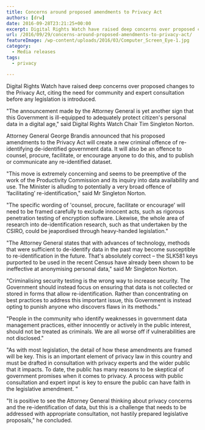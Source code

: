 ```yaml
---
title: Concerns around proposed amendments to Privacy Act
authors: [drw]
date: 2016-09-28T23:21:25+00:00
excerpt: Digital Rights Watch have raised deep concerns over proposed changes to the Privacy Act, citing the need for community and expert consultation before any legislation is introduced.
url: /2016/09/29/concerns-around-proposed-amendments-to-privacy-act/
featureImage: /wp-content/uploads/2016/03/Computer_Screen_Eye-1.jpg
category:
  - Media releases
tags:
  - privacy

---
```

<span style="font-weight: 400;">Digital Rights Watch have raised deep concerns over proposed changes to the Privacy Act, citing the need for community and expert consultation before any legislation is introduced.</span>

<span style="font-weight: 400;">"The announcement made by the Attorney General is yet another sign that this Government is ill-equipped to adequately protect citizen's personal data in a digital age," said Digital Rights Watch Chair Tim Singleton Norton.</span>

<span style="font-weight: 400;">Attorney General George Brandis announced that his proposed amendments to the Privacy Act will create a new criminal offence of re-identifying de-identified government data. It will also be an offence to counsel, procure, facilitate, or encourage anyone to do this, and to publish or communicate any re-identified dataset.</span>

<span style="font-weight: 400;">"This move is extremely concerning and seems to be preemptive of the work of the Productivity Commission and its inquiry into data availability and use. The Minister is alluding to potentially a very broad offence of &#8216;facilitating&#8217; re-identification," said Mr Singleton Norton.</span>

<span style="font-weight: 400;">"The specific wording of 'counsel, procure, facilitate or encourage' will need to be framed carefully to exclude innocent acts, such as rigorous penetration testing of encryption software. Likewise, the whole area of research into de-identification research, such as that undertaken by the CSIRO, could be jeapordised through heavy-handed legislation."</span>

<span style="font-weight: 400;">"The Attorney General states that with advances of technology, methods that were sufficient to de-identify data in the past may become susceptible to re-identification in the future. That's absolutely correct – the SLK581 keys purported to be used in the recent Census have already been shown to be ineffective at anonymising personal data," said Mr Singleton Norton.</span>

<span style="font-weight: 400;">"Criminalising security testing is the wrong way to increase security. The Government should instead focus on ensuring that data is not collected or stored in forms that allow re-identification. Rather than concentrating on best practices to address this important issue, this Government is instead opting to punish anyone who discovers flaws in its methods."</span>

<span style="font-weight: 400;">"People in the community who identify weaknesses in government data management practices, either innocently or actively in the public interest, should not be treated as criminals. We are all worse off if vulnerabilities are not disclosed." </span>

<span style="font-weight: 400;">"As with most legislation, the detail of how these amendments are framed will be key. This is an important element of privacy law in this country and must be drafted in consultation with privacy experts and the wider public that it impacts. To date, the public has many reasons to be skeptical of government promises when it comes to privacy. A process with public consultation and expert input is key to ensure the public can have faith in the legislative amendment. "</span>

<span style="font-weight: 400;">"It is positive to see the Attorney General thinking about privacy concerns and the re-identification of data, but this is a challenge that needs to be addressed with appropriate consultation, not hastily prepared legislative proposals," he concluded. </span>
